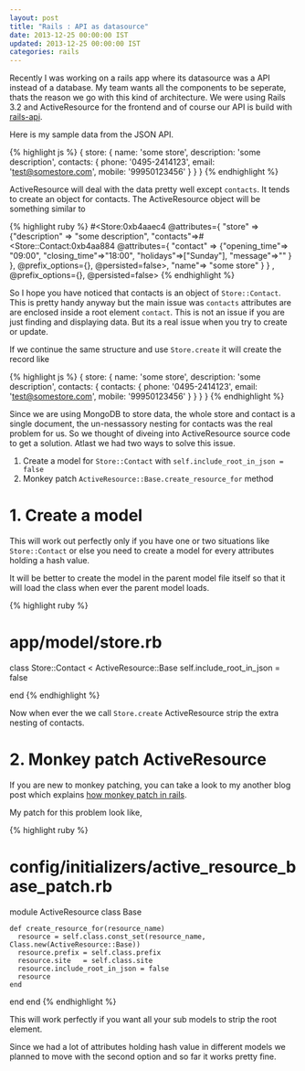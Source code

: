 ```yaml
---
layout: post
title: "Rails : API as datasource"
date: 2013-12-25 00:00:00 IST
updated: 2013-12-25 00:00:00 IST
categories: rails
---
```


Recently I was working on a rails app where its datasource was a API instead of a database. My team wants all the components to be seperate, thats the reason we go with this kind of architecture. We were using Rails 3.2 and ActiveResource for the frontend and of course our API is build with [rails-api](https://github.com/rails-api/rails-api).

Here is my sample data from the JSON API.

{% highlight js %}
{
  store: {
    name: 'some store',
    description: 'some description',
    contacts: {
      phone: '0495-2414123',
      email: 'test@somestore.com',
      mobile: '99950123456'
    }
  }
}
{% endhighlight %}

ActiveResource will deal with the data pretty well except `contacts`. It tends to create an object for contacts. The ActiveResource object will be something similar to

{% highlight ruby %}
#<Store:0xb4aaec4 @attributes={ "store" => {"description" => "some description", 
"contacts"=>#<Store::Contact:0xb4aa884 @attributes={ "contact" => {"opening_time"=>
"09:00", "closing_time"=>"18:00",  "holidays"=>["Sunday"], "message"=>"" } }, 
@prefix_options={}, @persisted=false>, "name"=> "some store" } } , @prefix_options={}, 
@persisted=false>
{% endhighlight %}

So I hope you have noticed that contacts is an object of `Store::Contact`. This is pretty handy anyway but the main issue was `contacts` attributes are are enclosed inside a root element `contact`. This is not an issue if you are just finding and displaying data. But its a real issue when you try to create or update.

If we continue the same structure and use `Store.create` it will create the record like 

{% highlight js %}
{
  store: {
    name: 'some store',
    description: 'some description',
    contacts: {
      contacts: {
        phone: '0495-2414123',
        email: 'test@somestore.com',
        mobile: '99950123456'
      }
    }
  }
}
{% endhighlight %}

Since we are using MongoDB to store data, the whole store and contact is a single document, the un-nessassory nesting for contacts was the real problem for us. So we thought of diveing  into ActiveResource source code to get a solution. Atlast we had two ways to solve this issue.

1. Create a model for `Store::Contact` with `self.include_root_in_json = false`
2. Monkey patch `ActiveResource::Base.create_resource_for` method

# 1. Create a model
This will work out perfectly only if you have one or two situations like `Store::Contact` or else you need to create a model for every attributes holding a hash value.

It will be better to create the model in the parent model file itself so that it will load the class when ever the parent model loads.

{% highlight ruby %}
# app/model/store.rb
class Store::Contact < ActiveResource::Base
  self.include_root_in_json = false

end
{% endhighlight %}

Now when ever the we call `Store.create` ActiveResource strip the extra nesting of contacts.

# 2. Monkey patch ActiveResource
If you are new to monkey patching, you can take a look to my another blog post which explains [how monkey patch in rails](/2012/12/ruby-check-whether-method-is-monkey-patched-or-not.html).

My patch for this problem look like,

{% highlight ruby %}
# config/initializers/active_resource_base_patch.rb
module ActiveResource
  class Base

    def create_resource_for(resource_name)
      resource = self.class.const_set(resource_name, Class.new(ActiveResource::Base))
      resource.prefix = self.class.prefix
      resource.site   = self.class.site
      resource.include_root_in_json = false
      resource
    end
  end
end
{% endhighlight %}

This will work perfectly if you want all your sub models to strip the root element.

Since we had a lot of attributes holding hash value in different models we planned to move with the second option and so far it works pretty fine. 